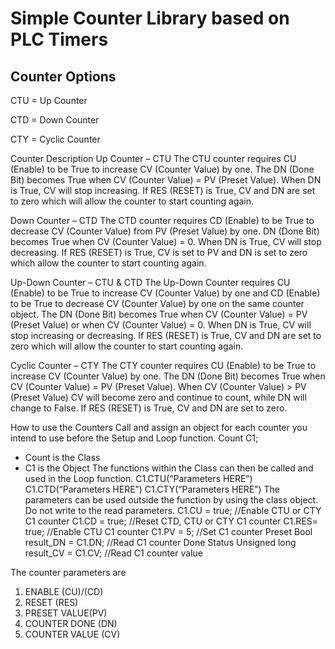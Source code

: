 # Simple Counter Library based on PLC Timers

## Counter Options

CTU = Up Counter

CTD = Down Counter

CTY = Cyclic Counter

Counter Description
Up Counter – CTU
The CTU counter requires CU (Enable) to be True to increase CV (Counter Value) by one. The DN (Done Bit) becomes True when CV (Counter Value) = PV (Preset Value). When DN is True, CV will stop increasing. If RES (RESET) is True, CV and DN are set to zero which will allow the counter to start counting again.

Down Counter – CTD
The CTD counter requires CD (Enable) to be True to decrease CV (Counter Value) from PV (Preset Value) by one. DN (Done Bit) becomes True when CV (Counter Value) = 0. When DN is True, CV will stop decreasing. If RES (RESET) is True, CV is set to PV and DN is set to zero which allow the counter to start counting again.

Up-Down Counter – CTU & CTD
The Up-Down Counter requires CU (Enable) to be True to increase CV (Counter Value) by one and CD (Enable) to be True to decrease CV (Counter Value) by one on the same counter object. The DN (Done Bit) becomes True when CV (Counter Value) = PV (Preset Value) or when CV (Counter Value) = 0. When DN is True, CV will stop increasing or decreasing. If RES (RESET) is True, CV and DN are set to zero which will allow the counter to start counting again.

Cyclic Counter – CTY
The CTY counter requires CU (Enable) to be True to increase CV (Counter Value) by one. The DN (Done Bit) becomes True when CV (Counter Value) = PV (Preset Value). When CV (Counter Value) > PV (Preset Value) CV will become zero and continue to count, while DN will change to False. If RES (RESET) is True, CV and DN are set to zero.

How to use the Counters
Call and assign an object for each counter you intend to use before the Setup and Loop function.
Count C1;
-	Count is the Class
-	C1 is the Object
The functions within the Class can then be called and used in the Loop function.
	C1.CTU(“Parameters HERE”)
	C1.CTD(“Parameters HERE”)
	C1.CTY(“Parameters HERE”)
The parameters can be used outside the function by using the class object. Do not write to the read parameters.
	C1.CU = true; //Enable CTU or CTY C1 counter
	C1.CD = true; //Reset CTD, CTU or CTY C1 counter
	C1.RES= true; //Enable CTU C1 counter
	C1.PV = 5; //Set C1 counter Preset
	Bool result_DN =  C1.DN; //Read C1 counter Done Status
	Unsigned long result_CV = C1.CV; //Read C1 counter value

The counter parameters are
1.	ENABLE (CU)/(CD)
2.	RESET (RES)
3.	PRESET VALUE(PV)
4.	COUNTER DONE (DN)
5.	COUNTER VALUE (CV)
